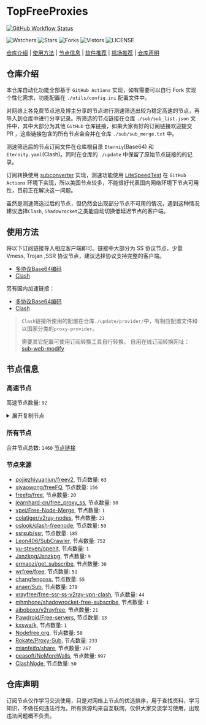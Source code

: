 # TopFreeProxies
[![GitHub Workflow Status](https://github.com/youkai53530100/youkai/actions/workflows/get-proxies.yml/badge.svg)](https://github.com/youkai53530100/youkai/actions/workflows/get-proxies.yml) 

![Watchers](https://img.shields.io/github/watchers/youkai53530100/youkai) ![Stars](https://img.shields.io/github/stars/youkai53530100/youkai) ![Forks](https://img.shields.io/github/forks/youkai53530100/youkai) ![Vistors](https://visitor-badge.laobi.icu/badge?page_id=youkai53530100.youkai) ![LICENSE](https://img.shields.io/badge/license-CC%20BY--SA%204.0-green.svg)

[仓库介绍](https://github.com/youkai53530100/youkai#仓库介绍) | [使用方法](https://github.com/youkai53530100/youkai#使用方法) | [节点信息](https://github.com/youkai53530100/youkai#节点信息) | [软件推荐](https://github.com/youkai53530100/youkai#客户端选择) | [机场推荐](https://github.com/youkai53530100/youkai#机场推荐) | [仓库声明](https://github.com/youkai53530100/youkai#仓库声明)

## 仓库介绍
本仓库自动化功能全部基于 `GitHub Actions` 实现，如有需要可以自行 Fork 实现个性化需求，功能配置在 `./utils/config.ini` 配置文件中。

对网络上各免费节点池及博主分享的节点进行测速筛选出较为稳定高速的节点，再导入到仓库中进行分享记录。所筛选的节点链接在仓库 `./sub/sub_list.json` 文件中，其中大部分为其他 `GitHub` 仓库链接，如果大家有好的订阅链接欢迎提交 PR ，这些链接包含的所有节点会合并在仓库 `./sub/sub_merge.txt` 中。

测速筛选后的节点订阅文件在仓库根目录 `Eterniy`(Base64) 和 `Eternity.yaml`(Clash)。同时在仓库的 `./update` 中保留了原始节点链接的的记录。

订阅转换使用 [subconverter](https://github.com/tindy2013/subconverter) 实现，测速功能使用 [LiteSpeedTest](https://github.com/xxf098/LiteSpeedTest) 在 `GitHub Actions` 环境下实现，所以美国节点较多，不能很好代表国内网络环境下节点可用性，目前正在解决这一问题。

虽然是测速筛选过后的节点，但仍然会出现部分节点不可用的情况，遇到这种情况建议选择`Clash`, `Shadowrocket`之类能自动切换低延迟节点的客户端。

## 使用方法
将以下订阅链接导入相应客户端即可。链接中大部分为 SS 协议节点，少量 Vmess, Trojan ,SSR 协议节点，建议选择协议支持完整的客户端。

- [多协议Base64编码](https://raw.githubusercontent.com/youkai53530100/youkai/master/Eternity)
- [Clash](https://raw.githubusercontent.com/youkai53530100/youkai/master/Eternity.yaml)

另有国内加速链接：

- [多协议Base64编码](https://fastly.jsdelivr.net/gh/youkai53530100/youkai@master/Eternity)
- [Clash](https://fastly.jsdelivr.net/gh/youkai53530100/youkai@master/Eternity.yaml)

>`Clash`链接所使用的配置在仓库`./update/provider/`中，有相应配置文件和以国家分类的`proxy-provider`。
>
>需要其它配置可使用订阅转换工具自行转换。
>自用在线订阅转换网址：[sub-web-modify](https://sub.v1.mk/)

## 节点信息
### 高速节点
高速节点数量: `92`
<details>
  <summary>展开复制节点</summary>

    vmess://eyJ2IjoiMiIsInBzIjoi8J+HrfCfh7Ag6aaZ5rivXzA1MDUwNjMiLCJhZGQiOiIxNTYuMjQ1LjguMTg3IiwicG9ydCI6IjUwMzA5IiwidHlwZSI6Im5vbmUiLCJpZCI6IjVhNGQ2OWFkLTIwYTktNDk0MS1iMjIzLTg3YmJkMDlmNWY1MiIsImFpZCI6IjY0IiwibmV0IjoidGNwIiwicGF0aCI6Ii8iLCJob3N0IjoiIiwidGxzIjoiIn0=
    vmess://eyJ2IjoiMiIsInBzIjoi8J+HrfCfh7Ag6aaZ5rivXzA1MDUwMDkiLCJhZGQiOiIxNTYuMjQ1LjguMTU2IiwicG9ydCI6IjQzNTUzIiwidHlwZSI6Im5vbmUiLCJpZCI6IjExMTE3ZDRjLTNiNmEtNGU3Ni04YmNjLTJiNDFiM2U5Y2E5MyIsImFpZCI6IjY0IiwibmV0IjoidGNwIiwicGF0aCI6Ii8iLCJob3N0IjoiIiwidGxzIjoiIn0=
    vmess://eyJ2IjoiMiIsInBzIjoi8J+HrfCfh7Ag6aaZ5rivXzA1MDUwMTYiLCJhZGQiOiIxNTYuMjQ1LjguMTk2IiwicG9ydCI6IjQyMjk0IiwidHlwZSI6Im5vbmUiLCJpZCI6IjIwYjMwOTE2LWUyMDMtNDEyZS04ZWMwLTkwMGYzYWNkNTEyOCIsImFpZCI6IjY0IiwibmV0IjoidGNwIiwicGF0aCI6Ii8iLCJob3N0IjoiIiwidGxzIjoiIn0=
    vmess://eyJ2IjoiMiIsInBzIjoi8J+HrfCfh7Ag6aaZ5rivXzA1MDUwNzIiLCJhZGQiOiIxNTYuMjQ1LjguMTY4IiwicG9ydCI6IjMyOTIwIiwidHlwZSI6Im5vbmUiLCJpZCI6ImI4ZGYzZWYxLTg4N2YtNGVlNC04NTVmLTRmODA0MTZjMjQ2NCIsImFpZCI6IjY0IiwibmV0IjoidGNwIiwicGF0aCI6Ii8iLCJob3N0IjoiIiwidGxzIjoiIn0=
    vmess://eyJ2IjoiMiIsInBzIjoi8J+HrfCfh7AgX0hLX+mmmea4ry0+8J+Hs/Cfh7FfTkxf6I235YWwIDIiLCJhZGQiOiIxNTYuMjQ1LjguMjI0IiwicG9ydCI6IjQ2OTI0IiwidHlwZSI6Im5vbmUiLCJpZCI6IjQxODA0OGFmLWEyOTMtNGI5OS05YjBjLTk4Y2EzNTgwZGQyNCIsImFpZCI6IjY0IiwibmV0IjoidGNwIiwicGF0aCI6Ii8iLCJob3N0IjoiIiwidGxzIjoiIn0=
    vmess://eyJ2IjoiMiIsInBzIjoi8J+Hr/Cfh7Ug5pel5pysIDAxIHwgQVrnm7Tov54iLCJhZGQiOiJhempwLnVudGlsbXUuY29tIiwicG9ydCI6IjE2NjI3IiwidHlwZSI6Im5vbmUiLCJpZCI6IjJlNzNkZjAyLTg2NDEtNDBhYS1hZTE2LTZkMDcxYTg5OWJkNSIsImFpZCI6IjAiLCJuZXQiOiJ3cyIsInBhdGgiOiIvYXpqcCIsImhvc3QiOiJhempwLnVudGlsbXUuY29tIiwidGxzIjoiIn0=
    vmess://eyJ2IjoiMiIsInBzIjoi8J+Hr/Cfh7Ug5pel5pysXzA1MDUwNDUiLCJhZGQiOiI0NS44OC40My4xMzMiLCJwb3J0IjoiNTA4MDEiLCJ0eXBlIjoibm9uZSIsImlkIjoiNDE4MDQ4YWYtYTI5My00Yjk5LTliMGMtOThjYTM1ODBkZDI0IiwiYWlkIjoiNjQiLCJuZXQiOiJ0Y3AiLCJwYXRoIjoiL2F6anAiLCJob3N0IjoiYXpqcC51bnRpbG11LmNvbSIsInRscyI6IiJ9
    trojan://a1b5ee2e-1e69-451c-b5dd-7c6c577a4bcc@jp11.hneko.online:56334?allowInsecure=0#%F0%9F%87%AF%F0%9F%87%B5%20github.com%2Ffreefq%20-%20%E6%97%A5%E6%9C%AC%E4%B8%9C%E4%BA%AC%E9%83%BD%E4%BA%9A%E9%A9%AC%E9%80%8A%28Amazon%29%E5%85%AC%E5%8F%B8%E6%95%B0%E6%8D%AE%E4%B8%AD%E5%BF%83%2014
    ss://YWVzLTI1Ni1jZmI6YW1hem9uc2tyMDU@43.207.119.219:443#%F0%9F%87%AF%F0%9F%87%B5%20JP%2046%20%E2%86%92%20tg%40nicevpn123
    vmess://eyJ2IjoiMiIsInBzIjoi8J+Hr/Cfh7UgX0pQX+aXpeacrCAzIiwiYWRkIjoiNDUuODguNDMuMjM3IiwicG9ydCI6IjQ2MDAyIiwidHlwZSI6Im5vbmUiLCJpZCI6IjQxODA0OGFmLWEyOTMtNGI5OS05YjBjLTk4Y2EzNTgwZGQyNCIsImFpZCI6IjY0IiwibmV0IjoidGNwIiwicGF0aCI6Ii8iLCJob3N0IjoiIiwidGxzIjoiIn0=
    vmess://eyJ2IjoiMiIsInBzIjoi8J+Hr/Cfh7Ug5pel5pysXzA1MDUwNDMiLCJhZGQiOiI0NS44OC40My4yMzUiLCJwb3J0IjoiNDYwMDIiLCJ0eXBlIjoibm9uZSIsImlkIjoiNDE4MDQ4YWYtYTI5My00Yjk5LTliMGMtOThjYTM1ODBkZDI0IiwiYWlkIjoiNjQiLCJuZXQiOiJ0Y3AiLCJwYXRoIjoiLyIsImhvc3QiOiIiLCJ0bHMiOiIifQ==
    vmess://eyJ2IjoiMiIsInBzIjoi8J+HsPCfh7cg6Z+p5Zu9XzA1MDU0ODkiLCJhZGQiOiIxNDAuMjM4LjI5LjE1MyIsInBvcnQiOiI4ODg4IiwidHlwZSI6Im5vbmUiLCJpZCI6ImRiOGZjMTZlLTIwMTctNGVlYi04OWZjLTFmMzFkNGEyZTJkNiIsImFpZCI6IjAiLCJuZXQiOiJ3cyIsInBhdGgiOiIvIiwiaG9zdCI6IiIsInRscyI6IiJ9
    ss://Y2hhY2hhMjAtaWV0ZjpIdWNsb3VkMTI@playweb.ml:6983#KR_43.201.18.41_050420232c4a-533s%25
    trojan://a1b5ee2e-1e69-451c-b5dd-7c6c577a4bcc@kr1.hneko.online:56337?allowInsecure=0#%F0%9F%87%AF%F0%9F%87%B5%20github.com%2Ffreefq%20-%20%E6%97%A5%E6%9C%AC%20%209
    vmess://eyJ2IjoiMiIsInBzIjoi8J+HsPCfh7cg6Z+p5Zu9XzA1MDUwMDkiLCJhZGQiOiIxNDYuNTYuMTI5LjUyIiwicG9ydCI6Ijk4OTgiLCJ0eXBlIjoibm9uZSIsImlkIjoiOGY4ZjBjYmMtOTY3My00MmM1LWFmODUtNzYzMjZmZGFiNTllIiwiYWlkIjoiMCIsIm5ldCI6IndzIiwicGF0aCI6Ii8iLCJob3N0IjoiIiwidGxzIjoiIn0=
    vmess://eyJ2IjoiMiIsInBzIjoi8J+Hr/Cfh7Ug5pel5pysXzA1MDUwNDEiLCJhZGQiOiI0NS44OC40My4xMzYiLCJwb3J0IjoiNTA4MDEiLCJ0eXBlIjoibm9uZSIsImlkIjoiNDE4MDQ4YWYtYTI5My00Yjk5LTliMGMtOThjYTM1ODBkZDI0IiwiYWlkIjoiNjQiLCJuZXQiOiJ0Y3AiLCJwYXRoIjoiLyIsImhvc3QiOiIiLCJ0bHMiOiIifQ==
    vmess://eyJ2IjoiMiIsInBzIjoi8J+HsPCfh7cg6Z+p5Zu9IDAwMSIsImFkZCI6ImtyLTMudnVleC5ldS5vcmciLCJwb3J0IjoiODg5MCIsInR5cGUiOiJub25lIiwiaWQiOiJlZGIwOGFjNi0wNWRkLTRhYjgtYjcxOS0yZjg5ZTcwZDI5NzMiLCJhaWQiOiIwIiwibmV0Ijoid3MiLCJwYXRoIjoiLyIsImhvc3QiOiJrci0zLnZ1ZXguZXUub3JnIiwidGxzIjoiIn0=
    vmess://eyJ2IjoiMiIsInBzIjoi8J+HuPCfh6wg5paw5Yqg5Z2hXzA1MDUwMjUiLCJhZGQiOiIxNDYuMTkwLjg5LjE4OSIsInBvcnQiOiIzMTM2MSIsInR5cGUiOiJub25lIiwiaWQiOiIwZjIzMTFlMi05M2E5LTRmNmUtYjZhMC02MzNlZGFjYTkwZGMiLCJhaWQiOiIwIiwibmV0Ijoid3MiLCJwYXRoIjoiLyIsImhvc3QiOiIiLCJ0bHMiOiIifQ==
    vmess://eyJ2IjoiMiIsInBzIjoi8J+HrfCfh7Ag6aaZ5rivXzA1MDU0OTgiLCJhZGQiOiI5MS4xOTkuODQuMTI1IiwicG9ydCI6IjgwIiwidHlwZSI6Im5vbmUiLCJpZCI6ImQwNjM0MzExLWQwNTUtNDY0MC1iYTE0LTQ4ZjI3YWZlY2QwYSIsImFpZCI6IjAiLCJuZXQiOiJ3cyIsInBhdGgiOiIvIiwiaG9zdCI6IiIsInRscyI6IiJ9
    vmess://eyJ2IjoiMiIsInBzIjoi8J+HsPCfh7cg6Z+p5Zu9XzA1MDU0ODgiLCJhZGQiOiIxOTMuMTIyLjExMC4xMCIsInBvcnQiOiI5ODk4IiwidHlwZSI6Im5vbmUiLCJpZCI6IjdhMmExZDUwLTZmY2MtNGEwNS1hODE1LTYxYjhiYzcyZTZkMiIsImFpZCI6IjAiLCJuZXQiOiJ3cyIsInBhdGgiOiIvIiwiaG9zdCI6IiIsInRscyI6IiJ9
    vmess://eyJ2IjoiMiIsInBzIjoi8J+HrfCfh7Ag6aaZ5rivXzA1MDUwMjciLCJhZGQiOiIxODUuMjQ0LjIwOC4xMTUiLCJwb3J0IjoiODAiLCJ0eXBlIjoibm9uZSIsImlkIjoiZDA2MzQzMTEtZDA1NS00NjQwLWJhMTQtNDhmMjdhZmVjZDBhIiwiYWlkIjoiMCIsIm5ldCI6IndzIiwicGF0aCI6Ii8iLCJob3N0IjoiIiwidGxzIjoiIn0=
    ss://YWVzLTI1Ni1jZmI6YW1hem9uc2tyMDU@18.142.44.79:443#%F0%9F%87%B8%F0%9F%87%AC%20SG%2018%20%E2%86%92%20tg%40nicevpn123
    trojan://293d6b90-e088-11ed-b710-1239d0255272@trojan1.udpgw.com:443?allowInsecure=0#%F0%9F%87%B8%F0%9F%87%AC%20%E6%96%B0%E5%8A%A0%E5%9D%A1_0504091
    trojan://a1b5ee2e-1e69-451c-b5dd-7c6c577a4bcc@sg2.hneko.online:51117?allowInsecure=0#%F0%9F%87%B8%F0%9F%87%AC%20github.com%2Ffreefq%20-%20%E6%96%B0%E5%8A%A0%E5%9D%A1Amazon%E6%95%B0%E6%8D%AE%E4%B8%AD%E5%BF%83%201
    vmess://eyJ2IjoiMiIsInBzIjoi8J+HuPCfh6wg5paw5Yqg5Z2hIDAwNCIsImFkZCI6IjEzOS4xNjIuNjMuMTM5IiwicG9ydCI6IjgwIiwidHlwZSI6Im5vbmUiLCJpZCI6Ijg2OWM2OThlLTY4OGUtNDcxNy04ZjJmLTNlNDBiZjkyNzViNCIsImFpZCI6IjAiLCJuZXQiOiJ3cyIsInBhdGgiOiIvIiwiaG9zdCI6IiIsInRscyI6IiJ9
    ss://YWVzLTI1Ni1jZmI6YW1hem9uc2tyMDU@13.229.47.143:443#%F0%9F%87%B8%F0%9F%87%AC%20SG%2021%20%E2%86%92%20tg%40nicevpn123
    vmess://eyJ2IjoiMiIsInBzIjoi8J+HuPCfh6wg5paw5Yqg5Z2hXzA1MDUxMDIiLCJhZGQiOiIxOC4xNDIuNDcuMiIsInBvcnQiOiI0NDMiLCJ0eXBlIjoibm9uZSIsImlkIjoiYTVmNzBiZDctOGIyOS00NDZkLWJjNzYtY2I5NDBhNTc0Yzg0IiwiYWlkIjoiMCIsIm5ldCI6IndzIiwicGF0aCI6Ii8iLCJob3N0IjoiMTguMTQyLjQ3LjIiLCJ0bHMiOiIifQ==
    vmess://eyJ2IjoiMiIsInBzIjoi8J+HuPCfh6wg5paw5Yqg5Z2hIDAxMSIsImFkZCI6InZzZzEuMGJhZC5jb20iLCJwb3J0IjoiNDQzIiwidHlwZSI6Im5vbmUiLCJpZCI6IjkyNzA5NGQzLWQ2NzgtNDc2My04NTkxLWUyNDBkMGJjYWU4NyIsImFpZCI6IjAiLCJuZXQiOiJ3cyIsInBhdGgiOiIvY2hhdCIsImhvc3QiOiJ2c2cxLjBiYWQuY29tIiwidGxzIjoidGxzIn0=
    vmess://eyJ2IjoiMiIsInBzIjoi8J+Hr/Cfh7Ug5pel5pysIDA1MCIsImFkZCI6IjE0MS4xNDcuMTUzLjI0NCIsInBvcnQiOiI0MTU0NSIsInR5cGUiOiJub25lIiwiaWQiOiJkNDdkNzEzNS0wOTU0LTQ2YWItYTE5MC0xN2I2Yzg2MzBhODUiLCJhaWQiOiIwIiwibmV0IjoidGNwIiwicGF0aCI6Ii9jaGF0IiwiaG9zdCI6InZzZzEuMGJhZC5jb20iLCJ0bHMiOiIifQ==
    vmess://eyJ2IjoiMiIsInBzIjoi8J+HsPCfh7cg6Z+p5Zu9XzA1MDUxMDgiLCJhZGQiOiIxNDAuMjM4LjEuMTE3IiwicG9ydCI6IjgwIiwidHlwZSI6Im5vbmUiLCJpZCI6ImM0YTY5NTJlLTEzOGEtM2ZlOS04MDNiLThmMmQyZGQwMjU0YiIsImFpZCI6IjAiLCJuZXQiOiJ3cyIsInBhdGgiOiIvNGdtcCIsImhvc3QiOiIiLCJ0bHMiOiIifQ==
    vmess://eyJ2IjoiMiIsInBzIjoi8J+Hr/Cfh7Ug5pel5pysXzA1MDUwNjIiLCJhZGQiOiIxMzIuMjI2LjUuMTg5IiwicG9ydCI6IjI2MzY5IiwidHlwZSI6Im5vbmUiLCJpZCI6ImY1OTM0ZjZhLTZhMDctNGM3Yy1iYjBmLTNhZjMyOGVhNjg5NyIsImFpZCI6IjAiLCJuZXQiOiJ0Y3AiLCJwYXRoIjoiLzRnbXAiLCJob3N0IjoiIiwidGxzIjoiIn0=
    vmess://eyJ2IjoiMiIsInBzIjoi8J+HqPCfh7Mg5Y+w5rm+XzA1MDUwMTkiLCJhZGQiOiI2MS4yMjAuMTk4LjEwMiIsInBvcnQiOiI1ODAwMiIsInR5cGUiOiJub25lIiwiaWQiOiI0MTgwNDhhZi1hMjkzLTRiOTktOWIwYy05OGNhMzU4MGRkMjQiLCJhaWQiOiI2NCIsIm5ldCI6InRjcCIsInBhdGgiOiIvNGdtcCIsImhvc3QiOiIiLCJ0bHMiOiIifQ==
    vmess://eyJ2IjoiMiIsInBzIjoi8J+HuPCfh6wg5paw5Yqg5Z2hXzA1MDUxMDQiLCJhZGQiOiI4LjIxOS4xOTQuODMiLCJwb3J0IjoiNDU2MzAiLCJ0eXBlIjoibm9uZSIsImlkIjoiMTkyMzM2NDItZGY1OC00OTBiLWI5MDEtODI3ZTQwMGVlOWQwIiwiYWlkIjoiMCIsIm5ldCI6IndzIiwicGF0aCI6Ii8iLCJob3N0IjoiOC4yMTkuMTk0LjgzIiwidGxzIjoiIn0=
    ss://Y2hhY2hhMjAtaWV0Zi1wb2x5MTMwNTpHIXlCd1BXSDNWYW8@185.172.113.182:804#%F0%9F%87%AF%F0%9F%87%B5%20_JP_%E6%97%A5%E6%9C%AC%202
    vmess://eyJ2IjoiMiIsInBzIjoi8J+HrfCfh7Ag6aaZ5rivIDAxIHwgQVrnm7Tov54iLCJhZGQiOiJhemhrLnVudGlsbXUuY29tIiwicG9ydCI6IjE2NjI3IiwidHlwZSI6Im5vbmUiLCJpZCI6IjJlNzNkZjAyLTg2NDEtNDBhYS1hZTE2LTZkMDcxYTg5OWJkNSIsImFpZCI6IjAiLCJuZXQiOiJ3cyIsInBhdGgiOiIvYXpoayIsImhvc3QiOiJhemhrLnVudGlsbXUuY29tIiwidGxzIjoiIn0=
    vmess://eyJ2IjoiMiIsInBzIjoi8J+Hr/Cfh7Ug5pel5pysXzA1MDUwMTMiLCJhZGQiOiIxMzEuMTg2LjQxLjE5MiIsInBvcnQiOiIyNjI5NyIsInR5cGUiOiJub25lIiwiaWQiOiJiMGVkNmViNy1kYzMwLTQ4OTctZGY1MC1jMmMxZDRlZTZlOTEiLCJhaWQiOiIwIiwibmV0IjoidGNwIiwicGF0aCI6Ii9hemhrIiwiaG9zdCI6ImF6aGsudW50aWxtdS5jb20iLCJ0bHMiOiIifQ==
    trojan://ad3f9bf7-d8d1-47df-a6bd-77ff50037339@kr.mjt001.com:443?allowInsecure=0#%F0%9F%87%B0%F0%9F%87%B7%20%E9%9F%A9%E5%9B%BDKR-T%0D
    vmess://eyJ2IjoiMiIsInBzIjoi8J+HqPCfh7Mg5Y+w5rm+XzA1MDUwMDEiLCJhZGQiOiI2MC4yNTEuMy43NSIsInBvcnQiOiI0NzcxMSIsInR5cGUiOiJub25lIiwiaWQiOiI0MTgwNDhhZi1hMjkzLTRiOTktOWIwYy05OGNhMzU4MGRkMjQiLCJhaWQiOiI2NCIsIm5ldCI6InRjcCIsInBhdGgiOiIvIiwiaG9zdCI6IiIsInRscyI6IiJ9
    vmess://eyJ2IjoiMiIsInBzIjoi8J+HuPCfh6wg5paw5Yqg5Z2hXzA1MDUwMDYiLCJhZGQiOiIyMDIuNzkuMTc0LjE1NyIsInBvcnQiOiI1NTI2NCIsInR5cGUiOiJub25lIiwiaWQiOiIxMjFjOWM4OS03ZDExLTRmNDktOTExMi1kYzFlODUzNjNmNmYiLCJhaWQiOiI2NCIsIm5ldCI6InRjcCIsInBhdGgiOiIvIiwiaG9zdCI6IiIsInRscyI6IiJ9
    vmess://eyJ2IjoiMiIsInBzIjoi8J+HsPCfh7cg6Z+p5Zu9XzA1MDUwMDEiLCJhZGQiOiIxMTguMTkzLjY5LjE1OCIsInBvcnQiOiI1MzE3MyIsInR5cGUiOiJub25lIiwiaWQiOiIzYjc2ZDFhOC01NWZkLTQ2NWUtYWEwNC02OGMzOWE1MDYxNzUiLCJhaWQiOiIwIiwibmV0IjoidGNwIiwicGF0aCI6Ii8iLCJob3N0IjoiIiwidGxzIjoiIn0=
    ssr://anAtYW00OC02LmVxbm9kZS5uZXQ6ODA4MTpvcmlnaW46YWVzLTI1Ni1jZmI6dGxzMS4yX3RpY2tldF9hdXRoOlpVRnZhMkpoUkU0Mi8_Z3JvdXA9VTFOU1VISnZkbWxrWlhJJnJlbWFya3M9OEotSHJfQ2ZoN1VnWDBwUVgtYVhwZWFjckY4eCZvYmZzcGFyYW09VUZRd09WQlJQVDA5UFQwOSZwcm90b3BhcmFtPVVGUXdPVkJSUFQwOVBUMDk
    vmess://eyJ2IjoiMiIsInBzIjoi8J+HuPCfh6wg5paw5Yqg5Z2hXzA1MDUwMDEiLCJhZGQiOiIyNy4xMjQuNDUuMTE5IiwicG9ydCI6IjUwMDAyIiwidHlwZSI6Im5vbmUiLCJpZCI6IjQxODA0OGFmLWEyOTMtNGI5OS05YjBjLTk4Y2EzNTgwZGQyNCIsImFpZCI6IjY0IiwibmV0IjoidGNwIiwicGF0aCI6Ii8iLCJob3N0IjoiIiwidGxzIjoiIn0=
    vmess://eyJ2IjoiMiIsInBzIjoi8J+Hr/Cfh7UgZ2l0aHViLmNvbS9mcmVlZnEgLSDml6XmnKzkuJzkuqxQRUcgVEVDSCAxOCIsImFkZCI6IjEwNC4yMzMuMjQwLjU5IiwicG9ydCI6IjQ0MyIsInR5cGUiOiJub25lIiwiaWQiOiI0MTgwNDhhZi1hMjkzLTRiOTktOWIwYy05OGNhMzU4MGRkMjQiLCJhaWQiOiI2NCIsIm5ldCI6IndzIiwicGF0aCI6Ii8iLCJob3N0IjoiMTA0LjIzMy4yNDAuNTkiLCJ0bHMiOiJ0bHMifQ==
    trojan://2dbe179f-47b2-46e9-bf58-bd7f68c491a3@a001.zhuan99.men:10001?allowInsecure=0&sni=zhu.99ton.men#%F0%9F%87%AD%F0%9F%87%B0%20Relay%20%F0%9F%87%AD%F0%9F%87%B0%20Hong%20Kong%2032%20TG%40SSRSUB
    vmess://eyJ2IjoiMiIsInBzIjoi8J+HuvCfh7gg576O5Zu9XzA1MDU0MzIiLCJhZGQiOiIxNzIuNjcuNi4xMSIsInBvcnQiOiI4ODgwIiwidHlwZSI6Im5vbmUiLCJpZCI6IjU2YTIxODhiLTJhYjctNDAyYy1iOWI4LTM0ODQ3ZmRmMDk1OCIsImFpZCI6IjAiLCJuZXQiOiJ3cyIsInBhdGgiOiIvIiwiaG9zdCI6ImxnLnRydW1wMjAyMy5uZXQiLCJ0bHMiOiIifQ==
    vmess://eyJ2IjoiMiIsInBzIjoi8J+HuvCfh7gg576O5Zu9XzA1MDUwMzgiLCJhZGQiOiI0NS41OC4xODAuMTc0IiwicG9ydCI6IjU1MjExIiwidHlwZSI6Im5vbmUiLCJpZCI6IjQxODA0OGFmLWEyOTMtNGI5OS05YjBjLTk4Y2EzNTgwZGQyNCIsImFpZCI6IjY0IiwibmV0IjoidGNwIiwicGF0aCI6Ii8iLCJob3N0IjoibGcudHJ1bXAyMDIzLm5ldCIsInRscyI6IiJ9
    vmess://eyJ2IjoiMiIsInBzIjoi8J+HuvCfh7gg576O5Zu9XzA1MDU0NDAiLCJhZGQiOiIxMDcuMTY3LjEyLjIyIiwicG9ydCI6IjQxNzAyIiwidHlwZSI6Im5vbmUiLCJpZCI6IjQxODA0OGFmLWEyOTMtNGI5OS05YjBjLTk4Y2EzNTgwZGQyNCIsImFpZCI6IjY0IiwibmV0IjoidGNwIiwicGF0aCI6Ii8iLCJob3N0IjoibGcudHJ1bXAyMDIzLm5ldCIsInRscyI6IiJ9
    vmess://eyJ2IjoiMiIsInBzIjoi8J+HuvCfh7gg576O5Zu9XzA1MDU0MTAiLCJhZGQiOiIxNzMuMjQ5LjE5OS4yNyIsInBvcnQiOiI0NDMiLCJ0eXBlIjoibm9uZSIsImlkIjoiZTU1NDNlZmQtNTQwMC0zNzYwLTliYjYtMDI3Njc3MjhlODg4IiwiYWlkIjoiMCIsIm5ldCI6IndzIiwicGF0aCI6Ii92aWRlbyIsImhvc3QiOiIiLCJ0bHMiOiIifQ==
    vmess://eyJ2IjoiMiIsInBzIjoi8J+HuvCfh7gg576O5Zu9XzA1MDUzMzQiLCJhZGQiOiIxNDAuOTkuNDguMzkiLCJwb3J0IjoiNTYxMDIiLCJ0eXBlIjoibm9uZSIsImlkIjoiNDE4MDQ4YWYtYTI5My00Yjk5LTliMGMtOThjYTM1ODBkZDI0IiwiYWlkIjoiNjQiLCJuZXQiOiJ0Y3AiLCJwYXRoIjoiL3ZpZGVvIiwiaG9zdCI6IiIsInRscyI6IiJ9
    vmess://eyJ2IjoiMiIsInBzIjoi8J+HuvCfh7gg576O5Zu9XzA1MDUyNTciLCJhZGQiOiIxNDIuNC4xMDQuMjA5IiwicG9ydCI6IjUwMzAyIiwidHlwZSI6Im5vbmUiLCJpZCI6IjQxODA0OGFmLWEyOTMtNGI5OS05YjBjLTk4Y2EzNTgwZGQyNCIsImFpZCI6IjY0IiwibmV0IjoidGNwIiwicGF0aCI6Ii92aWRlbyIsImhvc3QiOiIiLCJ0bHMiOiIifQ==
    vmess://eyJ2IjoiMiIsInBzIjoi8J+HuvCfh7gg576O5Zu9XzA1MDUxNzMiLCJhZGQiOiIxOTguMTYuNDUuMTcxIiwicG9ydCI6IjUzMzkyIiwidHlwZSI6Im5vbmUiLCJpZCI6IjQxODA0OGFmLWEyOTMtNGI5OS05YjBjLTk4Y2EzNTgwZGQyNCIsImFpZCI6IjY0IiwibmV0IjoidGNwIiwicGF0aCI6Ii92aWRlbyIsImhvc3QiOiIiLCJ0bHMiOiIifQ==
    vmess://eyJ2IjoiMiIsInBzIjoi8J+HuvCfh7gg576O5Zu9XzA1MDUxMjI3IiwiYWRkIjoiMzguNDAuMTU4LjI0MyIsInBvcnQiOiI0NTAwMiIsInR5cGUiOiJub25lIiwiaWQiOiI0MTgwNDhhZi1hMjkzLTRiOTktOWIwYy05OGNhMzU4MGRkMjQiLCJhaWQiOiI2NCIsIm5ldCI6InRjcCIsInBhdGgiOiIvdmlkZW8iLCJob3N0IjoiIiwidGxzIjoiIn0=
    vmess://eyJ2IjoiMiIsInBzIjoi8J+HuvCfh7gg576O5Zu9XzA1MDUzNjIiLCJhZGQiOiIxMzcuMTc1LjMuMjMwIiwicG9ydCI6IjUzMDQyIiwidHlwZSI6Im5vbmUiLCJpZCI6IjQxODA0OGFmLWEyOTMtNGI5OS05YjBjLTk4Y2EzNTgwZGQyNCIsImFpZCI6IjY0IiwibmV0IjoidGNwIiwicGF0aCI6Ii92aWRlbyIsImhvc3QiOiIiLCJ0bHMiOiIifQ==
    vmess://eyJ2IjoiMiIsInBzIjoi8J+HuvCfh7gg576O5Zu9XzA1MDUxMzAzIiwiYWRkIjoiMTk4LjIuMjE4LjE5NCIsInBvcnQiOiI1MTIwMiIsInR5cGUiOiJub25lIiwiaWQiOiI0MTgwNDhhZi1hMjkzLTRiOTktOWIwYy05OGNhMzU4MGRkMjQiLCJhaWQiOiI2NCIsIm5ldCI6InRjcCIsInBhdGgiOiIvdmlkZW8iLCJob3N0IjoiIiwidGxzIjoiIn0=
    vmess://eyJ2IjoiMiIsInBzIjoi8J+HuvCfh7gg576O5Zu9XzA1MDUwNjUiLCJhZGQiOiIzOC41NC4yNTAuNTUiLCJwb3J0IjoiNTE0MzEiLCJ0eXBlIjoibm9uZSIsImlkIjoiNDE4MDQ4YWYtYTI5My00Yjk5LTliMGMtOThjYTM1ODBkZDI0IiwiYWlkIjoiNjQiLCJuZXQiOiJ0Y3AiLCJwYXRoIjoiL3ZpZGVvIiwiaG9zdCI6IiIsInRscyI6IiJ9
    vmess://eyJ2IjoiMiIsInBzIjoi8J+HuvCfh7gg576O5Zu9XzA1MDUyNTQiLCJhZGQiOiIxNDAuOTkuNDkuNDIiLCJwb3J0IjoiNDAwNjUiLCJ0eXBlIjoibm9uZSIsImlkIjoiNDE4MDQ4YWYtYTI5My00Yjk5LTliMGMtOThjYTM1ODBkZDI0IiwiYWlkIjoiNjQiLCJuZXQiOiJ0Y3AiLCJwYXRoIjoiL3ZpZGVvIiwiaG9zdCI6IiIsInRscyI6IiJ9
    vmess://eyJ2IjoiMiIsInBzIjoi8J+HuvCfh7gg576O5Zu9XzA1MDUzMDYiLCJhZGQiOiIxOTguMi4yMTguMTk1IiwicG9ydCI6IjUxMjAyIiwidHlwZSI6Im5vbmUiLCJpZCI6IjQxODA0OGFmLWEyOTMtNGI5OS05YjBjLTk4Y2EzNTgwZGQyNCIsImFpZCI6IjY0IiwibmV0IjoidGNwIiwicGF0aCI6Ii92aWRlbyIsImhvc3QiOiIiLCJ0bHMiOiIifQ==
    vmess://eyJ2IjoiMiIsInBzIjoi8J+HuvCfh7gg576O5Zu9XzA1MDU3OTciLCJhZGQiOiIxOTguMi4xOTQuMzkiLCJwb3J0IjoiNDk5ODgiLCJ0eXBlIjoibm9uZSIsImlkIjoiNDE4MDQ4YWYtYTI5My00Yjk5LTliMGMtOThjYTM1ODBkZDI0IiwiYWlkIjoiNjQiLCJuZXQiOiJ0Y3AiLCJwYXRoIjoiL3ZpZGVvIiwiaG9zdCI6IiIsInRscyI6IiJ9
    vmess://eyJ2IjoiMiIsInBzIjoi8J+HuvCfh7gg576O5Zu9XzA1MDUxNjQiLCJhZGQiOiI0NS44Ni4xMS4yMjYiLCJwb3J0IjoiMzkxODIiLCJ0eXBlIjoibm9uZSIsImlkIjoiNDE4MDQ4YWYtYTI5My00Yjk5LTliMGMtOThjYTM1ODBkZDI0IiwiYWlkIjoiNjQiLCJuZXQiOiJ0Y3AiLCJwYXRoIjoiL3ZpZGVvIiwiaG9zdCI6IiIsInRscyI6IiJ9
    vmess://eyJ2IjoiMiIsInBzIjoi8J+HuvCfh7gg576O5Zu9XzA1MDUwNTIiLCJhZGQiOiIxOTIuNzQuMjM5LjIzIiwicG9ydCI6IjQxMjg4IiwidHlwZSI6Im5vbmUiLCJpZCI6IjQxODA0OGFmLWEyOTMtNGI5OS05YjBjLTk4Y2EzNTgwZGQyNCIsImFpZCI6IjY0IiwibmV0IjoidGNwIiwicGF0aCI6Ii92aWRlbyIsImhvc3QiOiIiLCJ0bHMiOiIifQ==
    vmess://eyJ2IjoiMiIsInBzIjoi8J+HuvCfh7gg576O5Zu9XzA1MDUyNTAiLCJhZGQiOiIxOTguMi4xOTguMjgiLCJwb3J0IjoiNDEyODgiLCJ0eXBlIjoibm9uZSIsImlkIjoiNDE4MDQ4YWYtYTI5My00Yjk5LTliMGMtOThjYTM1ODBkZDI0IiwiYWlkIjoiNjQiLCJuZXQiOiJ0Y3AiLCJwYXRoIjoiL3ZpZGVvIiwiaG9zdCI6IiIsInRscyI6IiJ9
    vmess://eyJ2IjoiMiIsInBzIjoi8J+HuvCfh7gg576O5Zu9XzA1MDUxMjQxIiwiYWRkIjoiMTkyLjc0LjIyOS4yMjEiLCJwb3J0IjoiNTE1OTIiLCJ0eXBlIjoibm9uZSIsImlkIjoiNDE4MDQ4YWYtYTI5My00Yjk5LTliMGMtOThjYTM1ODBkZDI0IiwiYWlkIjoiNjQiLCJuZXQiOiJ0Y3AiLCJwYXRoIjoiL3ZpZGVvIiwiaG9zdCI6IiIsInRscyI6IiJ9
    vmess://eyJ2IjoiMiIsInBzIjoi8J+HuvCfh7gg576O5Zu9XzA1MDUyMTMiLCJhZGQiOiIzOC40MC4xNTguMjQ3IiwicG9ydCI6IjQ1MDAyIiwidHlwZSI6Im5vbmUiLCJpZCI6IjQxODA0OGFmLWEyOTMtNGI5OS05YjBjLTk4Y2EzNTgwZGQyNCIsImFpZCI6IjY0IiwibmV0IjoidGNwIiwicGF0aCI6Ii92aWRlbyIsImhvc3QiOiIiLCJ0bHMiOiIifQ==
    vmess://eyJ2IjoiMiIsInBzIjoi8J+HuvCfh7gg576O5Zu9XzA1MDUzMjU5IiwiYWRkIjoiMTQyLjQuMTExLjE2NiIsInBvcnQiOiI1MTA0MCIsInR5cGUiOiJub25lIiwiaWQiOiI0MTgwNDhhZi1hMjkzLTRiOTktOWIwYy05OGNhMzU4MGRkMjQiLCJhaWQiOiI2NCIsIm5ldCI6InRjcCIsInBhdGgiOiIvdmlkZW8iLCJob3N0IjoiIiwidGxzIjoiIn0=
    vmess://eyJ2IjoiMiIsInBzIjoi8J+HuvCfh7gg576O5Zu9XzA1MDU0NjgiLCJhZGQiOiIxOTguMTYuNDUuMTY3IiwicG9ydCI6IjUzMzkyIiwidHlwZSI6Im5vbmUiLCJpZCI6IjQxODA0OGFmLWEyOTMtNGI5OS05YjBjLTk4Y2EzNTgwZGQyNCIsImFpZCI6IjY0IiwibmV0IjoidGNwIiwicGF0aCI6Ii92aWRlbyIsImhvc3QiOiIiLCJ0bHMiOiIifQ==
    vmess://eyJ2IjoiMiIsInBzIjoi8J+HuvCfh7gg576O5Zu9XzA1MDUxMjAyIiwiYWRkIjoiMTQyLjQuMTA4LjI5IiwicG9ydCI6IjU1MTAyIiwidHlwZSI6Im5vbmUiLCJpZCI6IjQxODA0OGFmLWEyOTMtNGI5OS05YjBjLTk4Y2EzNTgwZGQyNCIsImFpZCI6IjY0IiwibmV0IjoidGNwIiwicGF0aCI6Ii92aWRlbyIsImhvc3QiOiIiLCJ0bHMiOiIifQ==
    vmess://eyJ2IjoiMiIsInBzIjoi8J+HuvCfh7gg576O5Zu9XzA1MDUzMDciLCJhZGQiOiIxNDAuOTkuNDkuNDEiLCJwb3J0IjoiNDAwNjUiLCJ0eXBlIjoibm9uZSIsImlkIjoiNDE4MDQ4YWYtYTI5My00Yjk5LTliMGMtOThjYTM1ODBkZDI0IiwiYWlkIjoiNjQiLCJuZXQiOiJ0Y3AiLCJwYXRoIjoiL3ZpZGVvIiwiaG9zdCI6IiIsInRscyI6IiJ9
    vmess://eyJ2IjoiMiIsInBzIjoi5YWz5rOo55S15oqlaHR0cHMvL3QubWUvYWlmZW54aWFuZzIwMjAgMiIsImFkZCI6IjE5Mi43NC4yNDIuMTUzIiwicG9ydCI6IjQ0NjY3IiwidHlwZSI6Im5vbmUiLCJpZCI6IjQxODA0OGFmLWEyOTMtNGI5OS05YjBjLTk4Y2EzNTgwZGQyNCIsImFpZCI6IjY0IiwibmV0IjoidGNwIiwicGF0aCI6Ii92aWRlbyIsImhvc3QiOiIiLCJ0bHMiOiIifQ==
    vmess://eyJ2IjoiMiIsInBzIjoi5aGe6IiM5bCUXzA1MDUwMDEiLCJhZGQiOiIxNTYuMjUxLjEzNS4xNCIsInBvcnQiOiI1MzMwMiIsInR5cGUiOiJub25lIiwiaWQiOiI0MTgwNDhhZi1hMjkzLTRiOTktOWIwYy05OGNhMzU4MGRkMjQiLCJhaWQiOiI2NCIsIm5ldCI6InRjcCIsInBhdGgiOiIvdmlkZW8iLCJob3N0IjoiIiwidGxzIjoiIn0=
    vmess://eyJ2IjoiMiIsInBzIjoifDI1LjQ0TWIiLCJhZGQiOiIxMzcuMTc1LjE4Ljg3IiwicG9ydCI6IjQyMDAyIiwidHlwZSI6Im5vbmUiLCJpZCI6IjQxODA0OGFmLWEyOTMtNGI5OS05YjBjLTk4Y2EzNTgwZGQyNCIsImFpZCI6IjY0IiwibmV0IjoidGNwIiwicGF0aCI6Ii92aWRlbyIsImhvc3QiOiIiLCJ0bHMiOiIifQ==
    vmess://eyJ2IjoiMiIsInBzIjoi8J+Hq/Cfh7cg5rOV5Zu9XzA1MDUwMjAiLCJhZGQiOiIxNTYuMjQ5LjE4LjM2IiwicG9ydCI6IjMwMzM1IiwidHlwZSI6Im5vbmUiLCJpZCI6IjQxODA0OGFmLWEyOTMtNGI5OS05YjBjLTk4Y2EzNTgwZGQyNCIsImFpZCI6IjY0IiwibmV0IjoidGNwIiwicGF0aCI6Ii92aWRlbyIsImhvc3QiOiIiLCJ0bHMiOiIifQ==
    vmess://eyJ2IjoiMiIsInBzIjoi5aGe6IiM5bCUXzA1MDUwMDQiLCJhZGQiOiIxNTQuODUuMC4yMjUiLCJwb3J0IjoiNDg4MjIiLCJ0eXBlIjoibm9uZSIsImlkIjoiNDE4MDQ4YWYtYTI5My00Yjk5LTliMGMtOThjYTQ2OTBkZDI0IiwiYWlkIjoiNjQiLCJuZXQiOiJ0Y3AiLCJwYXRoIjoiL3ZpZGVvIiwiaG9zdCI6IiIsInRscyI6IiJ9
    vmess://eyJ2IjoiMiIsInBzIjoifDIyLjMxTWIiLCJhZGQiOiIxOTguMi4yMDguMTg1IiwicG9ydCI6IjM1NDAyIiwidHlwZSI6Im5vbmUiLCJpZCI6IjQxODA0OGFmLWEyOTMtNGI5OS05YjBjLTk4Y2EzNTgwZGQyNCIsImFpZCI6IjY0IiwibmV0IjoidGNwIiwicGF0aCI6Ii92aWRlbyIsImhvc3QiOiIiLCJ0bHMiOiIifQ==
    vmess://eyJ2IjoiMiIsInBzIjoi8J+Hq/Cfh7cg5rOV5Zu9XzA1MDUwMDkiLCJhZGQiOiI5Mi4yMjIuMjA5LjEwMCIsInBvcnQiOiI0NzAyMSIsInR5cGUiOiJub25lIiwiaWQiOiI0MTgwNDhhZi1hMjkzLTRiOTktOWIwYy05OGNhMzU4MGRkMjQiLCJhaWQiOiI2NCIsIm5ldCI6InRjcCIsInBhdGgiOiIvdmlkZW8iLCJob3N0IjoiIiwidGxzIjoiIn0=
    vmess://eyJ2IjoiMiIsInBzIjoi8J+HqfCfh6og5b635Zu9XzA1MDUwMDIiLCJhZGQiOiIxMzAuNjEuMTExLjE2NyIsInBvcnQiOiIyMTg3MiIsInR5cGUiOiJub25lIiwiaWQiOiI5YTdhNzVkNC1hYjdlLTRiYTAtYmJmYS1hNGFjZGRjMTgwODQiLCJhaWQiOiIwIiwibmV0IjoidGNwIiwicGF0aCI6Ii92aWRlbyIsImhvc3QiOiIiLCJ0bHMiOiIifQ==
    vmess://eyJ2IjoiMiIsInBzIjoi8J+Hs/Cfh7Eg6I235YWwXzA1MDUwMDIiLCJhZGQiOiIxNTQuODQuMS40NyIsInBvcnQiOiI0OTkyMCIsInR5cGUiOiJub25lIiwiaWQiOiJiZDI0OWUzNy03MzU5LTQxZWUtODRhNy0wOWU0OWUwZWM1YzQiLCJhaWQiOiI2NCIsIm5ldCI6InRjcCIsInBhdGgiOiIvdmlkZW8iLCJob3N0IjoiIiwidGxzIjoiIn0=
    vmess://eyJ2IjoiMiIsInBzIjoifCA5Ljg0TWIiLCJhZGQiOiIxNTYuMjI1LjY3LjY4IiwicG9ydCI6IjQzNTUzIiwidHlwZSI6Im5vbmUiLCJpZCI6IjExMTE3ZDRjLTNiNmEtNGU3Ni04YmNjLTJiNDFiM2U5Y2E5MyIsImFpZCI6IjY0IiwibmV0IjoidGNwIiwicGF0aCI6Ii92aWRlbyIsImhvc3QiOiIiLCJ0bHMiOiIifQ==
    vmess://eyJ2IjoiMiIsInBzIjoifDEyLjE0TWIiLCJhZGQiOiIxNzIuNjQuMTUzLjE3OCIsInBvcnQiOiIyMDk2IiwidHlwZSI6Im5vbmUiLCJpZCI6ImZjYmQ1YzA3LWZiYTUtNGZmOS1jMTljLTAyZTAyMzIyMDYyOCIsImFpZCI6IjAiLCJuZXQiOiJ3cyIsInBhdGgiOiJobzNpbm8iLCJob3N0IjoiaC5oM2lvLmNvIiwidGxzIjoidGxzIn0=
    vmess://eyJ2IjoiMiIsInBzIjoi8J+HqfCfh6og5b635Zu9XzA1MDUwMTAiLCJhZGQiOiIxMzAuNjEuMTc5Ljc3IiwicG9ydCI6IjIwNTc0IiwidHlwZSI6Im5vbmUiLCJpZCI6Ijg3ZTMwNDhhLTU5MzItNDU3YS04NGI5LWRlYjUxYjVjOTFjZCIsImFpZCI6IjAiLCJuZXQiOiJ0Y3AiLCJwYXRoIjoiaG8zaW5vIiwiaG9zdCI6ImguaDNpby5jbyIsInRscyI6IiJ9
    vmess://eyJ2IjoiMiIsInBzIjoi5aGe6IiM5bCUXzA1MDUwMDUiLCJhZGQiOiIxNTQuODUuMC4yMzQiLCJwb3J0IjoiNTYxMjAiLCJ0eXBlIjoibm9uZSIsImlkIjoiMDc4ZWIyNGQtOGQxZC00ZmJkLWI5MTQtZWU1OGE4OTdhMzVlIiwiYWlkIjoiNjQiLCJuZXQiOiJ0Y3AiLCJwYXRoIjoiaG8zaW5vIiwiaG9zdCI6ImguaDNpby5jbyIsInRscyI6IiJ9
    vmess://eyJ2IjoiMiIsInBzIjoi8J+Hs/Cfh7Eg6I235YWwXzA1MDUwMTUiLCJhZGQiOiIxNTQuODQuMS4yMDEiLCJwb3J0IjoiNDExNTQiLCJ0eXBlIjoibm9uZSIsImlkIjoiNzQzYmRjODctMWRlYS00MWJmLWFhMGItNTFkZmJiZmVjOGFhIiwiYWlkIjoiNjQiLCJuZXQiOiJ0Y3AiLCJwYXRoIjoiaG8zaW5vIiwiaG9zdCI6ImguaDNpby5jbyIsInRscyI6IiJ9
    vmess://eyJ2IjoiMiIsInBzIjoi8J+Hq/Cfh7cg5rOV5Zu9XzA1MDUwMTUiLCJhZGQiOiI1NC4zNy4yMDYuMjA1IiwicG9ydCI6IjU0MDAyIiwidHlwZSI6Im5vbmUiLCJpZCI6IjQxODA0OGFmLWEyOTMtNGI5OS05YjBjLTk4Y2EzNTgwZGQyNCIsImFpZCI6IjY0IiwibmV0IjoidGNwIiwicGF0aCI6ImhvM2lubyIsImhvc3QiOiJoLmgzaW8uY28iLCJ0bHMiOiIifQ==
    trojan://b9fcb525-f308-4e21-a8a6-08bc40cdbba0@cxf.sz-jhsee.com:7022?allowInsecure=0#%7C18.83Mb
    vmess://eyJ2IjoiMiIsInBzIjoi8J+Hq/Cfh7cg5rOV5Zu9XzA1MDUwMTAiLCJhZGQiOiIxNTEuODAuMTEuMjM2IiwicG9ydCI6IjQ3MDIxIiwidHlwZSI6Im5vbmUiLCJpZCI6IjQxODA0OGFmLWEyOTMtNGI5OS05YjBjLTk4Y2EzNTgwZGQyNCIsImFpZCI6IjY0IiwibmV0IjoidGNwIiwicGF0aCI6Ii8iLCJob3N0IjoiIiwidGxzIjoiIn0=
    vmess://eyJ2IjoiMiIsInBzIjoi5pyq55+lXzA1MDUxMDAiLCJhZGQiOiJ2LnZwY2hpLnRrIiwicG9ydCI6IjIwODYiLCJ0eXBlIjoibm9uZSIsImlkIjoiNzE2NWE5N2UtOWE0MS00MjFmLWY3MDktZTMzZTllMjNmNGQwIiwiYWlkIjoiMCIsIm5ldCI6IndzIiwicGF0aCI6Ii8iLCJob3N0Ijoidi52cGNoaS50ayIsInRscyI6IiJ9
    vmess://eyJ2IjoiMiIsInBzIjoi5pyq55+lXzA1MDQxMDMiLCJhZGQiOiIxOTAuOTMuMjQ1LjQiLCJwb3J0IjoiODAiLCJ0eXBlIjoibm9uZSIsImlkIjoiMTdiMmEzMTMtMzdhMC00OTQ1LWE4ZTQtZTYzMzc1NTA2YjRhIiwiYWlkIjoiMCIsIm5ldCI6IndzIiwicGF0aCI6Ii8iLCJob3N0IjoibGcudjJyYXkyMC54eXoiLCJ0bHMiOiIifQ==
    vmess://eyJ2IjoiMiIsInBzIjoi8J+HrPCfh6cg6Iux5Zu9XzA1MDUwMTEiLCJhZGQiOiIxNzguMjM5LjE3MS4xMDMiLCJwb3J0IjoiODAiLCJ0eXBlIjoibm9uZSIsImlkIjoiNjEyODBmODAtY2QyNS00YzdiLThlNWEtYjE1NjA2MTcwNDdhIiwiYWlkIjoiMCIsIm5ldCI6IndzIiwicGF0aCI6Ii9UNXQ1cDFEUGVTSW9vVVpmRW1rRkFZZlR4WiIsImhvc3QiOiIiLCJ0bHMiOiIifQ==
    vmess://eyJ2IjoiMiIsInBzIjoi5LmM5YWL5YWwXzA1MDUwMzUiLCJhZGQiOiJmbGRzdWJnaWd0dWp1eS43Njg5ODEwMi54eXoiLCJwb3J0IjoiMjA5NSIsInR5cGUiOiJub25lIiwiaWQiOiJiYmUwMzNkMy1kM2JlLTMxMTAtYjgxYS00ZmVkMzQzZTJmYzIiLCJhaWQiOiIwIiwibmV0Ijoid3MiLCJwYXRoIjoiL21pYW9HSyIsImhvc3QiOiJmbGRzdWJnaWd0dWp1eS43Njg5ODEwMi54eXoiLCJ0bHMiOiIifQ==
    vmess://eyJ2IjoiMiIsInBzIjoiRFAxIiwiYWRkIjoiY2YueXhqbm9kZS5jb20iLCJwb3J0IjoiODAiLCJ0eXBlIjoibm9uZSIsImlkIjoiMDljMWQzMmQtNDQ1OC00ZWJmLWIzNmQtNGRkNzMyYmFlM2FhIiwiYWlkIjoiMCIsIm5ldCI6IndzIiwicGF0aCI6Ii95eHpicCIsImhvc3QiOiJkcDEueXhqbm9kZS5jb20iLCJ0bHMiOiIifQ==
    vmess://eyJ2IjoiMiIsInBzIjoi8J+HrvCfh7cgNEZyZWVJcmFuLTg5NiIsImFkZCI6IjE3Mi42NC4xOTUuMTQiLCJwb3J0IjoiODAiLCJ0eXBlIjoibm9uZSIsImlkIjoiMTdiMmEzMTMtMzdhMC00OTQ1LWE4ZTQtZTYzMzc1NTA2YjRhIiwiYWlkIjoiMCIsIm5ldCI6IndzIiwicGF0aCI6Ii8iLCJob3N0IjoibGcudjJyYXkyMC54eXoiLCJ0bHMiOiIifQ==
    vmess://eyJ2IjoiMiIsInBzIjoi5Lyv5Yip5YW5XzA1MDQwMTUiLCJhZGQiOiIyMDMuMzAuMTkxLjIiLCJwb3J0IjoiODAiLCJ0eXBlIjoibm9uZSIsImlkIjoiMTdiMmEzMTMtMzdhMC00OTQ1LWE4ZTQtZTYzMzc1NTA2YjRhIiwiYWlkIjoiMCIsIm5ldCI6IndzIiwicGF0aCI6Ii8iLCJob3N0IjoibGcudjJyYXkyMC54eXoiLCJ0bHMiOiIifQ==
    

</details>

### 所有节点
合并节点总数: `1460`
[节点链接](https://raw.githubusercontent.com/youkai53530100/youkai/master/sub/sub_merge_base64.txt)

### 节点来源
- [pojiezhiyuanjun/freev2](https://github.com/pojiezhiyuanjun/freev2), 节点数量: `63`
- [xiyaowong/freeFQ](https://github.com/xiyaowong/freeFQ), 节点数量: `156`
- [freefq/free](https://github.com/freefq/free), 节点数量: `20`
- [learnhard-cn/free_proxy_ss](https://github.com/learnhard-cn/free_proxy_ss), 节点数量: `90`
- [vpei/Free-Node-Merge](https://github.com/vpei/Free-Node-Merge), 节点数量: `1`
- [colatiger/v2ray-nodes](https://github.com/colatiger/v2ray-nodes), 节点数量: `21`
- [oslook/clash-freenode](https://github.com/oslook/clash-freenode), 节点数量: `50`
- [ssrsub/ssr](https://github.com/ssrsub/ssr), 节点数量: `185`
- [Leon406/SubCrawler](https://github.com/Leon406/SubCrawler), 节点数量: `752`
- [yu-steven/openit](https://github.com/yu-steven/openit), 节点数量: `1`
- [Jsnzkpg/Jsnzkpg](https://github.com/Jsnzkpg/Jsnzkpg), 节点数量: `9`
- [ermaozi/get_subscribe](https://github.com/ermaozi/get_subscribe), 节点数量: `30`
- [wrfree/free](https://github.com/wrfree/free), 节点数量: `51`
- [changfengoss](https://github.com/ronghuaxueleng/get_v2), 节点数量: `55`
- [anaer/Sub](https://github.com/anaer/Sub), 节点数量: `279`
- [xrayfree/free-ssr-ss-v2ray-vpn-clash](https://github.com/xrayfree/free-ssr-ss-v2ray-vpn-clash), 节点数量: `44`
- [mhmhone/shadowrocket-free-subscribe](https://github.com/mhmhone/shadowrocket-free-subscribe), 节点数量: `1`
- [aiboboxx/v2rayfree](https://github.com/aiboboxx/v2rayfree), 节点数量: `21`
- [Pawdroid/Free-servers](https://github.com/Pawdroid/Free-servers), 节点数量: `13`
- [kxswa/k](https://github.com/kxswa/k), 节点数量: `1`
- [Nodefree.org](https://github.com/Fukki-Z/nodefree), 节点数量: `50`
- [Rokate/Proxy-Sub](https://github.com/Rokate/Proxy-Sub), 节点数量: `233`
- [mianfeifq/share](https://github.com/mianfeifq/share), 节点数量: `267`
- [peasoft/NoMoreWalls](https://github.com/peasoft/NoMoreWalls), 节点数量: `997`
- [ClashNode](https://clashnode.com/f/freenode), 节点数量: `50`


## 仓库声明
订阅节点仅作学习交流使用，只是对网络上节点的优选排序，用于查找资料，学习知识，不做任何违法行为。所有资源均来自互联网，仅供大家交流学习使用，出现违法问题概不负责。

